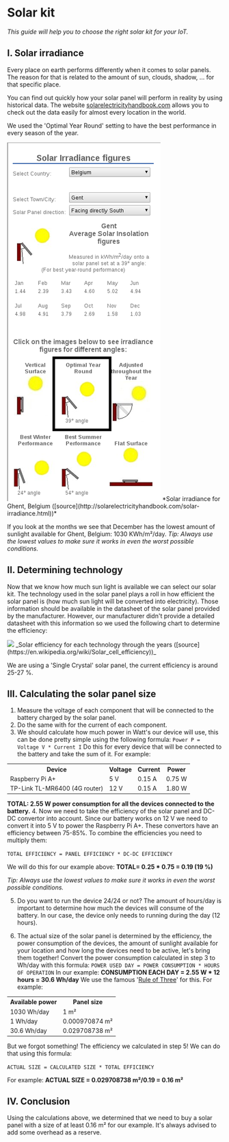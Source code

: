 # Solar kit
*This guide will help you to choose the right solar kit for your IoT.*

## I. Solar irradiance
Every place on earth performs differently when it comes to solar panels.
The reason for that is related to the amount of sun, clouds, shadow, ... for that specific place.

You can find out quickly how your solar panel will perform in reality by using historical data.
The website [solarelectricityhandbook.com](http://solarelectricityhandbook.com/solar-irradiance.html) allows you to check out the data easily for almost every location in the world.

We used the 'Optimal Year Round' setting to have the best performance in every season of the year.

<div style="align: center;">
	<img src="images/solarirradiance.png"></img>
	*Solar irradiance for Ghent, Belgium ([source](http://solarelectricityhandbook.com/solar-irradiance.html))*
</div>

If you look at the months we see that December has the lowest amount of sunlight available for Ghent, Belgium: 1030 KWh/m²/day.
*Tip: Always use the lowest values to make sure it works in even the worst possible conditions.*

## II. Determining technology
Now that we know how much sun light is available we can select our solar kit.
The technology used in the solar panel plays a roll in how efficient the solar panel is (how much sun light will be converted into electricity). Those information should be available in the datasheet of the solar panel provided by the manufacturer. However, our manufacturer didn't provide a detailed datasheet with this information so we used the following chart to determine the efficiency:

<div style="align: center;">
	<img src="https://upload.wikimedia.org/wikipedia/commons/3/3d/PVeff%28rev170414%29.jpg"></img>
	_Solar efficiency for each technology through the years ([source](https://en.wikipedia.org/wiki/Solar_cell_efficiency))_
</div>

We are using a 'Single Crystal' solar panel, the current efficiency is around 25-27 %.

## III. Calculating the solar panel size
1. Measure the voltage of each component that will be connected to the battery charged by the solar panel.
2. Do the same with for the current of each component.
3. We should calculate how much power in Watt's our device will use, this can be done pretty simple using the following formula: ```Power P = Voltage V * Current I```
Do this for every device that will be connected to the battery and take the sum of it.
For example:
<table style="width:100%">
	<tr>
    	<th>Device</th>
    	<th>Voltage</th>
    	<th>Current</th>
		<th>Power</th>
	</tr>
	<tr>
    	<td>Raspberry Pi A+</td>
    	<td>5 V</td>
    	<td>0.15 A</td>
		<td>0.75 W</td>
	</tr>
	<tr>
		<td>TP-Link TL-MR6400 (4G router)</td>
		<td>12 V</td>
		<td>0.15 A</td>
		<td>1.80 W</td>
	</tr>
</table>

**TOTAL: 2.55 W power consumption for all the devices connected to the battery.**
4. Now we need to take the efficiency of the solar panel and DC-DC convertor into account. Since our battery works on 12 V we need to convert it into 5 V to power the Raspberry Pi A+. These convertors have an efficiency between 75-85%. To combine the efficiencies you need to multiply them:

```TOTAL EFFICIENCY = PANEL EFFICIENCY * DC-DC EFFICIENCY```


We will do this for our example above: **TOTAL= 0.25 * 0.75 = 0.19 (19 %)**

*Tip: Always use the lowest values to make sure it works in even the worst possible conditions.*

5. Do you want to run the device 24/24 or not? The amount of hours/day is important to determine how much the devices will consume of the battery. In our case, the device only needs to running during the day (12 hours).

6. The actual size of the solar panel is determined by the efficiency, the power consumption of the devices, the amount of sunlight available for your location and how long the devices need to be active, let's bring them together!
Convert the power consumption calculated in step 3 to Wh/day with this formula:
```POWER USED DAY = POWER CONSUMPTION * HOURS OF OPERATION```
In our example: **CONSUMPTION EACH DAY = 2.55 W * 12 hours = 30.6 Wh/day**
We use the famous '[Rule of Three](https://en.wikipedia.org/wiki/Cross-multiplication#Rule_of_Three)' for this. For example:
<table style="width:100%">
	<tr>
		<th>Available power</th>
		<th>Panel size</th>
	</tr>
	<tr>
		<td>1030 Wh/day</td>
		<td>1 m²</td>
	</tr>
	<tr>
		<td>1 Wh/day</td>
		<td>0.000970874 m²</td>
	</tr>
	<tr>
		<td>30.6 Wh/day</td>
		<td>0.029708738 m²</td>
	</tr>
</table>
But we forgot something! The efficiency we calculated in step 5! We can do that using this formula:

```ACTUAL SIZE = CALCULATED SIZE * TOTAL EFFICIENCY```


For example: **ACTUAL SIZE = 0.029708738 m²/0.19 = 0.16 m²**

## IV. Conclusion
Using the calculations above, we determined that we need to buy a solar panel with a size of at least 0.16 m² for our example. It's always advised to add some overhead as a reserve.
